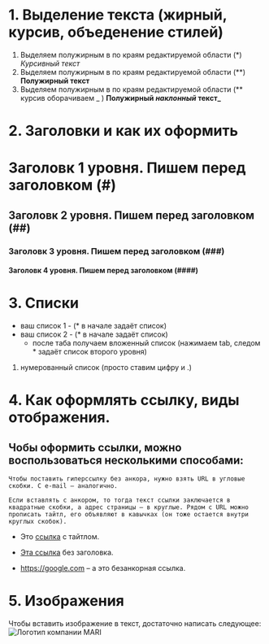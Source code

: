 # 1. Выделение текста (жирный, курсив, объеденение стилей)

1. Выделяем полужирным в по краям редактируемой области (*) *Курсивный текст*
2. Выделяем полужирным в по краям редактируемой области (**) **Полужирный текст**
3. Выделяем полужирным в по краям редактируемой области (** курсив оборачиваем _ ) **Полужирный _наклонный_ текст_**

# 2. Заголовки и как их оформить

# Заголовк 1 уровня. Пишем перед заголовком (#) 
## Заголовк 2 уровня. Пишем перед заголовком (##)
### Заголовк 3 уровня. Пишем перед заголовком (###)
#### Заголовк 4 уровня. Пишем перед заголовком (####)

# 3. Списки

* ваш список 1 - (* в начале задаёт список)
* ваш список 2 - (* в начале задаёт список)
    * после таба получаем вложенный список (нажимаем tab, следом * задаёт список второго уровня)

1. нумерованный список (просто ставим цифру и .)

# 4. Как оформлять ссылку, виды отображения.

## Чобы оформить ссылки, можно воспользоваться несколькими способами:
    
    Чтобы поставить гиперссылку без анкора, нужно взять URL в угловые скобки. С e-mail – аналогично.
    
    Если вставлять с анкором, то тогда текст ссылки заключается в квадратные скобки, а адрес страницы – в круглые. Рядом с URL можно прописать тайтл, его объявляют в кавычках (он тоже остается внутри круглых скобок).

- Это [ссылка](https://google.com "Доп описание") с тайтлом.


- [Эта ссылка](https://google.com) без заголовка.


- <https://google.com> – а это безанкорная ссылка.

# 5. Изображения

Чтобы вставить изображение в текст, достаточно написать следующее:
![Логотип компании MARI](b1-logo.png)
